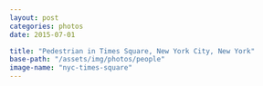 ```yaml
---
layout: post
categories: photos
date: 2015-07-01

title: "Pedestrian in Times Square, New York City, New York"
base-path: "/assets/img/photos/people"
image-name: "nyc-times-square"
---
```

